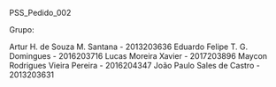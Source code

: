 PSS_Pedido_002

Grupo:

Artur H. de Souza M. Santana - 2013203636
Eduardo Felipe T. G. Domingues - 2016203716
Lucas Moreira Xavier - 2017203896
Maycon Rodrigues Vieira Pereira - 2016204347
João Paulo Sales de Castro - 2013203631

